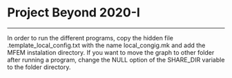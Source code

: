 # Project Beyond 2020-I
---
In order to run the different programs, copy the hidden file .template_local_config.txt with the name local_congig.mk and add the MFEM instalation directory. If you want to move the graph to other folder after running a program, change the NULL option of the SHARE_DIR variable to the folder directory.
